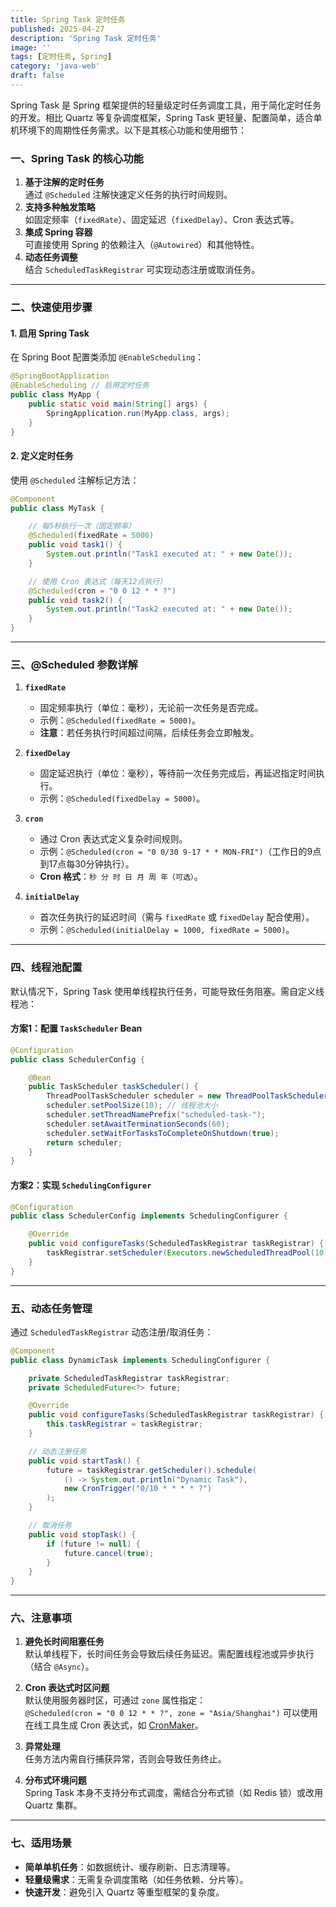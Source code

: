 ```yaml
---
title: Spring Task 定时任务
published: 2025-04-27
description: 'Spring Task 定时任务'
image: ''
tags: [定时任务, Spring]
category: 'java-web'
draft: false 
---
```


Spring Task 是 Spring 框架提供的轻量级定时任务调度工具，用于简化定时任务的开发。相比 Quartz 等复杂调度框架，Spring Task 更轻量、配置简单，适合单机环境下的周期性任务需求。以下是其核心功能和使用细节：

### **一、Spring Task 的核心功能**
1. **基于注解的定时任务**  
   通过 `@Scheduled` 注解快速定义任务的执行时间规则。
2. **支持多种触发策略**  
   如固定频率（`fixedRate`）、固定延迟（`fixedDelay`）、Cron 表达式等。
3. **集成 Spring 容器**  
   可直接使用 Spring 的依赖注入（`@Autowired`）和其他特性。
4. **动态任务调整**  
   结合 `ScheduledTaskRegistrar` 可实现动态注册或取消任务。

---

### **二、快速使用步骤**
#### 1. 启用 Spring Task
在 Spring Boot 配置类添加 `@EnableScheduling`：
```java
@SpringBootApplication
@EnableScheduling // 启用定时任务
public class MyApp {
    public static void main(String[] args) {
        SpringApplication.run(MyApp.class, args);
    }
}
```

#### 2. 定义定时任务
使用 `@Scheduled` 注解标记方法：
```java
@Component
public class MyTask {

    // 每5秒执行一次（固定频率）
    @Scheduled(fixedRate = 5000)
    public void task1() {
        System.out.println("Task1 executed at: " + new Date());
    }

    // 使用 Cron 表达式（每天12点执行）
    @Scheduled(cron = "0 0 12 * * ?")
    public void task2() {
        System.out.println("Task2 executed at: " + new Date());
    }
}
```

---

### **三、@Scheduled 参数详解**
1. **`fixedRate`**  
   - 固定频率执行（单位：毫秒），无论前一次任务是否完成。
   - 示例：`@Scheduled(fixedRate = 5000)`。
   - **注意**：若任务执行时间超过间隔，后续任务会立即触发。

2. **`fixedDelay`**  
   - 固定延迟执行（单位：毫秒），等待前一次任务完成后，再延迟指定时间执行。
   - 示例：`@Scheduled(fixedDelay = 5000)`。

3. **`cron`**  
   - 通过 Cron 表达式定义复杂时间规则。
   - 示例：`@Scheduled(cron = "0 0/30 9-17 * * MON-FRI")`（工作日的9点到17点每30分钟执行）。
   - **Cron 格式**：`秒 分 时 日 月 周 年（可选）`。

4. **`initialDelay`**  
   - 首次任务执行的延迟时间（需与 `fixedRate` 或 `fixedDelay` 配合使用）。
   - 示例：`@Scheduled(initialDelay = 1000, fixedRate = 5000)`。

---

### **四、线程池配置**
默认情况下，Spring Task 使用单线程执行任务，可能导致任务阻塞。需自定义线程池：

#### 方案1：配置 `TaskScheduler` Bean
```java
@Configuration
public class SchedulerConfig {

    @Bean
    public TaskScheduler taskScheduler() {
        ThreadPoolTaskScheduler scheduler = new ThreadPoolTaskScheduler();
        scheduler.setPoolSize(10); // 线程池大小
        scheduler.setThreadNamePrefix("scheduled-task-");
        scheduler.setAwaitTerminationSeconds(60);
        scheduler.setWaitForTasksToCompleteOnShutdown(true);
        return scheduler;
    }
}
```

#### 方案2：实现 `SchedulingConfigurer`
```java
@Configuration
public class SchedulerConfig implements SchedulingConfigurer {

    @Override
    public void configureTasks(ScheduledTaskRegistrar taskRegistrar) {
        taskRegistrar.setScheduler(Executors.newScheduledThreadPool(10));
    }
}
```

---

### **五、动态任务管理**
通过 `ScheduledTaskRegistrar` 动态注册/取消任务：
```java
@Component
public class DynamicTask implements SchedulingConfigurer {

    private ScheduledTaskRegistrar taskRegistrar;
    private ScheduledFuture<?> future;

    @Override
    public void configureTasks(ScheduledTaskRegistrar taskRegistrar) {
        this.taskRegistrar = taskRegistrar;
    }

    // 动态注册任务
    public void startTask() {
        future = taskRegistrar.getScheduler().schedule(
            () -> System.out.println("Dynamic Task"),
            new CronTrigger("0/10 * * * * ?")
        );
    }

    // 取消任务
    public void stopTask() {
        if (future != null) {
            future.cancel(true);
        }
    }
}
```

---

### **六、注意事项**
1. **避免长时间阻塞任务**  
   默认单线程下，长时间任务会导致后续任务延迟。需配置线程池或异步执行（结合 `@Async`）。

2. **Cron 表达式时区问题**  
   默认使用服务器时区，可通过 `zone` 属性指定：  
   `@Scheduled(cron = "0 0 12 * * ?", zone = "Asia/Shanghai")`
   可以使用在线工具生成 Cron 表达式，如 [CronMaker](http://www.cronmaker.com/)。

3. **异常处理**  
   任务方法内需自行捕获异常，否则会导致任务终止。

4. **分布式环境问题**  
   Spring Task 本身不支持分布式调度，需结合分布式锁（如 Redis 锁）或改用 Quartz 集群。

---

### **七、适用场景**
- **简单单机任务**：如数据统计、缓存刷新、日志清理等。
- **轻量级需求**：无需复杂调度策略（如任务依赖、分片等）。
- **快速开发**：避免引入 Quartz 等重型框架的复杂度。
